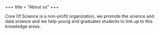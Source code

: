 +++
title = "About us"
+++

Core Of Science is a non-profit organization, we promote the science and data
science and we help young and graduates students to link up to this knowledge
areas.
